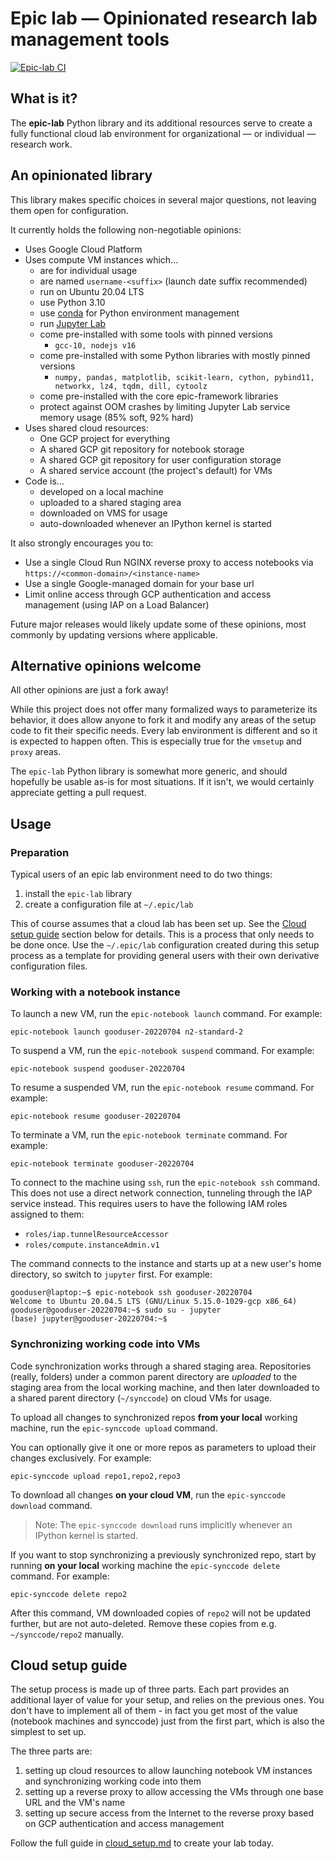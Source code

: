 # Epic lab &mdash; Opinionated research lab management tools
[![Epic-lab CI](https://github.com/Cybereason/epic-lab/actions/workflows/ci.yml/badge.svg)](https://github.com/Cybereason/epic-lab/actions/workflows/ci.yml)

## What is it?

The **epic-lab** Python library and its additional resources serve to create a fully functional cloud lab environment
for organizational &mdash; or individual &mdash; research work.

## An opinionated library

This library makes specific choices in several major questions, not leaving them open for configuration.

It currently holds the following non-negotiable opinions:
* Uses Google Cloud Platform
* Uses compute VM instances which...
  * are for individual usage
  * are named `username-<suffix>` (launch date suffix recommended)
  * run on Ubuntu 20.04 LTS
  * use Python 3.10
  * use [conda](https://docs.conda.io/en/latest/index.html) for Python environment management
  * run [Jupyter Lab](https://jupyter.org/)
  * come pre-installed with some tools with pinned versions
    * `gcc-10, nodejs v16`
  * come pre-installed with some Python libraries with mostly pinned versions
    * `numpy, pandas, matplotlib, scikit-learn, cython, pybind11, networkx, lz4, tqdm, dill, cytoolz`
  * come pre-installed with the core epic-framework libraries
  * protect against OOM crashes by limiting Jupyter Lab service memory usage (85% soft, 92% hard)
* Uses shared cloud resources:
  * One GCP project for everything
  * A shared GCP git repository for notebook storage
  * A shared GCP git repository for user configuration storage
  * A shared service account (the project's default) for VMs
* Code is...
  * developed on a local machine
  * uploaded to a shared staging area
  * downloaded on VMS for usage
  * auto-downloaded whenever an IPython kernel is started

It also strongly encourages you to:
* Use a single Cloud Run NGINX reverse proxy to access notebooks via  
  `https://<common-domain>/<instance-name>`
* Use a single Google-managed domain for your base url
* Limit online access through GCP authentication and access management (using IAP on a Load Balancer)

Future major releases would likely update some of these opinions, most commonly by updating versions where applicable.

## Alternative opinions welcome

All other opinions are just a fork away!

While this project does not offer many formalized ways to parameterize its behavior, it does allow anyone to fork it and
modify any areas of the setup code to fit their specific needs. Every lab environment is different and so it is expected
to happen often. This is especially true for the `vmsetup` and `proxy` areas.

The `epic-lab` Python library is somewhat more generic, and should hopefully be usable as-is for most situations. If it
isn't, we would certainly appreciate getting a pull request.

## Usage

### Preparation

Typical users of an epic lab environment need to do two things:
1. install the `epic-lab` library
2. create a configuration file at `~/.epic/lab`

This of course assumes that a cloud lab has been set up. See the [Cloud setup guide](#cloud-setup-guide) section below
for details. This is a process that only needs to be done once.
Use the `~/.epic/lab` configuration created during this setup process as a template for providing general users with
their own derivative configuration files.

### Working with a notebook instance

To launch a new VM, run the `epic-notebook launch` command. For example:
```shell
epic-notebook launch gooduser-20220704 n2-standard-2
```

To suspend a VM, run the `epic-notebook suspend` command. For example:
```shell
epic-notebook suspend gooduser-20220704
```

To resume a suspended VM, run the `epic-notebook resume` command. For example:
```shell
epic-notebook resume gooduser-20220704
```

To terminate a VM, run the `epic-notebook terminate` command. For example:
```shell
epic-notebook terminate gooduser-20220704
```

To connect to the machine using `ssh`, run the `epic-notebook ssh` command.
This does not use a direct network connection, tunneling through the IAP service instead.
This requires users to have the following IAM roles assigned to them:
* `roles/iap.tunnelResourceAccessor`
* `roles/compute.instanceAdmin.v1`

The command connects to the instance and starts up at a new user's home directory, so switch to `jupyter` first.
For example:
```shell
gooduser@laptop:~$ epic-notebook ssh gooduser-20220704
Welcome to Ubuntu 20.04.5 LTS (GNU/Linux 5.15.0-1029-gcp x86_64)
gooduser@gooduser-20220704:~$ sudo su - jupyter
(base) jupyter@gooduser-20220704:~$ 
``` 

### Synchronizing working code into VMs

Code synchronization works through a shared staging area. Repositories (really, folders) under a common parent directory
are _uploaded_ to the staging area from the local working machine, and then later downloaded to a shared parent
directory (`~/synccode`) on cloud VMs for usage.

To upload all changes to synchronized repos **from your local** working machine, run the `epic-synccode upload` command.

You can optionally give it one or more repos as parameters to upload their changes exclusively.
For example:
```shell
epic-synccode upload repo1,repo2,repo3
```

To download all changes **on your cloud VM**, run the `epic-synccode download` command.

> Note: The `epic-synccode download` runs implicitly whenever an IPython kernel is started.

If you want to stop synchronizing a previously synchronized repo, start by running **on your local** working machine
the `epic-synccode delete` command. For example:
```shell
epic-synccode delete repo2
```

After this command, VM downloaded copies of `repo2` will not be updated further, but are not auto-deleted. Remove these
copies from e.g. `~/synccode/repo2` manually.

## Cloud setup guide

The setup process is made up of three parts.
Each part provides an additional layer of value for your setup, and relies on the previous ones.
You don't have to implement all of them - in fact you get most of the value (notebook machines and synccode) just from
the first part, which is also the simplest to set up.

The three parts are:
1. setting up cloud resources to allow launching notebook VM instances and synchronizing working code into them
2. setting up a reverse proxy to allow accessing the VMs through one base URL and the VM's name
3. setting up secure access from the Internet to the reverse proxy based on GCP authentication and access management

Follow the full guide in [cloud_setup.md](cloud_setup.md) to create your lab today.
